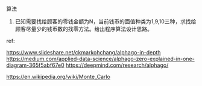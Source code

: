 

算法
1.	已知需要找给顾客的零钱金额为N，当前钱币的面值种类为1,9,10三种，求找给顾客尽量少的钱币数的找零方法。给出程序算法设计思路。



ref:

https://www.slideshare.net/ckmarkohchang/alphago-in-depth
https://medium.com/applied-data-science/alphago-zero-explained-in-one-diagram-365f5abf67e0
https://deepmind.com/research/alphago/

https://en.wikipedia.org/wiki/Monte_Carlo
